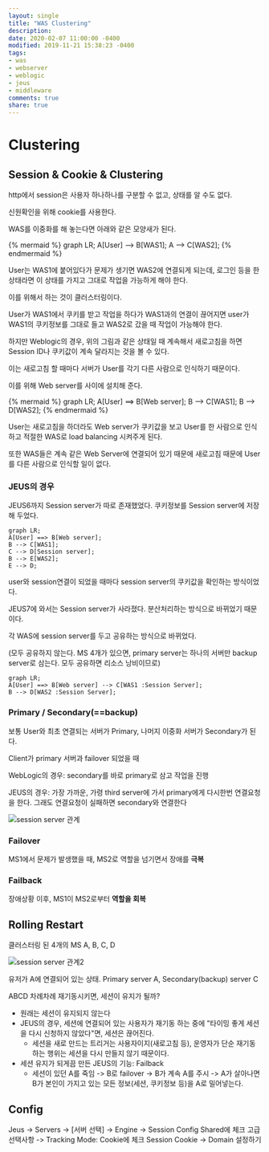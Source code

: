 ```yaml
---
layout: single
title: "WAS Clustering"
description:
date: 2020-02-07 11:00:00 -0400
modified: 2019-11-21 15:38:23 -0400
tags: 
- was
- webserver
- weblogic
- jeus
- middleware
comments: true
share: true
---
```


# Clustering

## Session & Cookie & Clustering

http에서 session은 사용자 하나하나를 구분할 수 없고, 상태를 알 수도 없다.

신원확인을 위해 cookie를 사용한다.

WAS를 이중화를 해 놓는다면 아래와 같은 모양새가 된다.

{% mermaid %}
graph LR;
	A[User] --> B[WAS1];
	A --> C[WAS2];
{% endmermaid %}



User는 WAS1에 붙어있다가 문제가 생기면 WAS2에 연결되게 되는데, 로그인 등을 한 상태라면 이 상태를 가지고 그대로 작업을 가능하게 해야 한다.

이를 위해서 하는 것이 클러스터링이다.

User가 WAS1에서 쿠키를 받고 작업을 하다가 WAS1과의 연결이 끊어지면 user가 WAS1의 쿠키정보를 그대로 들고 WAS2로 갔을 때 작업이 가능해야 한다.

하지만 Weblogic의 경우, 위의 그림과 같은 상태일 때 계속해서 새로고침을 하면 Session ID나 쿠키값이 계속 달라지는 것을 볼 수 있다.

이는 새로고침 할 때마다 서버가 User를 각기 다른 사람으로 인식하기 때문이다.

이를 위해 Web server를 사이에 설치해 준다.

{% mermaid %}
graph LR;
A[User] ==> B[Web server];
B --> C[WAS1];
B --> D[WAS2];
{% endmermaid %}

User는 새로고침을 하더라도 Web server가 쿠키값을 보고 User를 한 사람으로 인식하고 적절한 WAS로 load balancing 시켜주게 된다.

또한 WAS들은 계속 같은 Web Server에 연결되어 있기 때문에 새로고침 때문에 User를 다른 사람으로 인식할 일이 없다.

### JEUS의 경우

JEUS6까지 Session server가 따로 존재했었다. 쿠키정보를 Session server에 저장해 두었다.

```mermaid
graph LR;
A[User] ==> B[Web server];
B --> C[WAS1];
C --> D[Session server];
B --> E[WAS2];
E --> D;
```



user와 session연결이 되었을 때마다 session server의 쿠키값을 확인하는 방식이었다.

JEUS7에 와서는 Session server가 사라졌다. 분산처리하는 방식으로 바뀌었기 때문이다.

각 WAS에 session server를 두고 공유하는 방식으로 바뀌었다.

(모두 공유하지 않는다. MS 4개가 있으면, primary server는 하나의 서버만 backup server로 삼는다. 모두 공유하면 리소스 낭비이므로)

```mermaid
graph LR;
A[User] ==> B[Web server] --> C[WAS1 :Session Server];
B --> D[WAS2 :Session Server];
```



### Primary / Secondary(==backup)

보통 User와 최초 연결되는 서버가 Primary, 나머지 이중화 서버가 Secondary가 된다.

Client가 primary 서버과 failover 되었을 때

WebLogic의 경우: secondary를 바로 primary로 삼고 작업을 진행

JEUS의 경우: 가장 가까운, 가령 third server에 가서 primary에게 다시한번 연결요청을 한다. 그래도 연결요청이 실패하면 secondary와 연결한다

![session server 관계](https://s01va.github.io/assets/images/2020-02-07-WAS-Clustering/0.png)

### Failover

MS1에서 문제가 발생했을 때, MS2로 역할을 넘기면서 장애를 **극복**

### Failback

장애상황 이후, MS1이 MS2로부터 **역할을 회복**

## Rolling Restart

클러스터링 된 4개의 MS A, B, C, D

![session server 관계2](https://s01va.github.io/assets/images/2020-02-07-WAS-Clustering/1.png)

유저가 A에 연결되어 있는 상태. Primary server A, Secondary(backup) server C

ABCD 차례차례 재기동시키면, 세션이 유지가 될까?

- 원래는 세션이 유지되지 않는다
- JEUS의 경우, 세션에 연결되어 있는 사용자가 재기동 하는 중에 "타이밍 좋게 세션을 다시 신청하지 않았다"면, 세션은 끊어진다.
  - 세션을 새로 만드는 트리거는 사용자이지(새로고침 등), 운영자가 단순 재기동하는 행위는 세션을 다시 만들지 않기 때문이다.
- 세션 유지가 되게끔 만든 JEUS의 기능: Failback
  - 세션이 있던 A를 죽임 -> B로 failover -> B가 계속 A를 주시 -> A가 살아나면 B가 본인이 가지고 있는 모든 정보(세션, 쿠키정보 등)을 A로 밀어넣는다.

## Config

Jeus -> Servers -> [서버 선택] -> Engine -> Session Config
Shared에 체크
고급 선택사항 -> Tracking Mode: Cookie에 체크
Session Cookie -> Domain 설정하기



